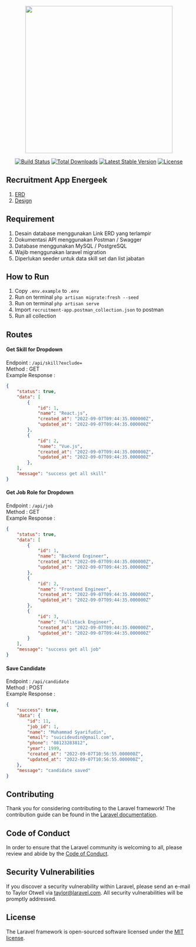 <p align="center"><a href="https://laravel.com" target="_blank"><img src="https://raw.githubusercontent.com/laravel/art/master/logo-lockup/5%20SVG/2%20CMYK/1%20Full%20Color/laravel-logolockup-cmyk-red.svg" width="400"></a></p>

<p align="center">
<a href="https://travis-ci.org/laravel/framework"><img src="https://travis-ci.org/laravel/framework.svg" alt="Build Status"></a>
<a href="https://packagist.org/packages/laravel/framework"><img src="https://img.shields.io/packagist/dt/laravel/framework" alt="Total Downloads"></a>
<a href="https://packagist.org/packages/laravel/framework"><img src="https://img.shields.io/packagist/v/laravel/framework" alt="Latest Stable Version"></a>
<a href="https://packagist.org/packages/laravel/framework"><img src="https://img.shields.io/packagist/l/laravel/framework" alt="License"></a>
</p>

## Recruitment App Energeek
1. [ERD](https://drive.google.com/file/d/1fxFuSreefDMSm3oSej3k2BTRb8gJweHi/view?usp=sharing)
2. [Design](https://www.figma.com/proto/EHQPncCJLkvzosyASsuOqc/Energeek---Test-Fullstack-v2?page-id=0%3A1&node-id=1%3A2&viewport=-183%2C141%2C0.07&scaling=scale-down&starting-point-node-id=1%3A2)

## Requirement

1. Desain database menggunakan Link ERD yang terlampir
2. Dokumentasi API menggunakan Postman / Swagger
3. Database menggunakan MySQL / PostgreSQL
4. Wajib menggunakan laravel migration
5. Diperlukan seeder untuk data skill set dan list jabatan

## How to Run
1. Copy `.env.example` to `.env`
2. Run on terminal `php artisan migrate:fresh --seed`
3. Run on terminal `php artisan serve`
4. Import `recruitment-app.postman_collection.json` to postman
5. Run all collection

## Routes
#### Get Skill for Dropdown
Endpoint : `/api/skill?exclude=`<br>
Method : GET<br>
Example Response :
```json
{
    "status": true,
    "data": [
        {
            "id": 1,
            "name": "React.js",
            "created_at": "2022-09-07T09:44:35.000000Z",
            "updated_at": "2022-09-07T09:44:35.000000Z"
        },
        {
            "id": 2,
            "name": "Vue.js",
            "created_at": "2022-09-07T09:44:35.000000Z",
            "updated_at": "2022-09-07T09:44:35.000000Z"
        },
    ],
    "message": "success get all skill"
}
```
#### Get Job Role for Dropdown
Endpoint : `/api/job`<br>
Method : GET<br>
Example Response :
```json
{
    "status": true,
    "data": [
        {
            "id": 1,
            "name": "Backend Engineer",
            "created_at": "2022-09-07T09:44:35.000000Z",
            "updated_at": "2022-09-07T09:44:35.000000Z"
        },
        {
            "id": 2,
            "name": "Frontend Engineer",
            "created_at": "2022-09-07T09:44:35.000000Z",
            "updated_at": "2022-09-07T09:44:35.000000Z"
        },
        {
            "id": 3,
            "name": "Fullstack Engineer",
            "created_at": "2022-09-07T09:44:35.000000Z",
            "updated_at": "2022-09-07T09:44:35.000000Z"
        }
    ],
    "message": "success get all job"
}
```
#### Save Candidate
Endpoint : `/api/candidate`<br>
Method : POST<br>
Example Response :
```json
{
    "success": true,
    "data": {
        "id": 11,
        "job_id": 1,
        "name": "Muhammad Syarifudin",
        "email": "suicideudin@gmail.com",
        "phone": "08123283812",
        "year": 1999,
        "created_at": "2022-09-07T10:56:55.000000Z",
        "updated_at": "2022-09-07T10:56:55.000000Z",
    },
    "message": "candidate saved"
}
```

## Contributing

Thank you for considering contributing to the Laravel framework! The contribution guide can be found in the [Laravel documentation](https://laravel.com/docs/contributions).

## Code of Conduct

In order to ensure that the Laravel community is welcoming to all, please review and abide by the [Code of Conduct](https://laravel.com/docs/contributions#code-of-conduct).

## Security Vulnerabilities

If you discover a security vulnerability within Laravel, please send an e-mail to Taylor Otwell via [taylor@laravel.com](mailto:taylor@laravel.com). All security vulnerabilities will be promptly addressed.

## License

The Laravel framework is open-sourced software licensed under the [MIT license](https://opensource.org/licenses/MIT).
